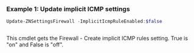 ### Example 1: Update implicit ICMP settings
```powershell
Update-ZNSettingsFirewall -ImplicitIcmpRuleEnabled:$false
```

```output

```

This cmdlet gets the Firewall - Create implicit ICMP rules setting. True is "on" and False is "off".
